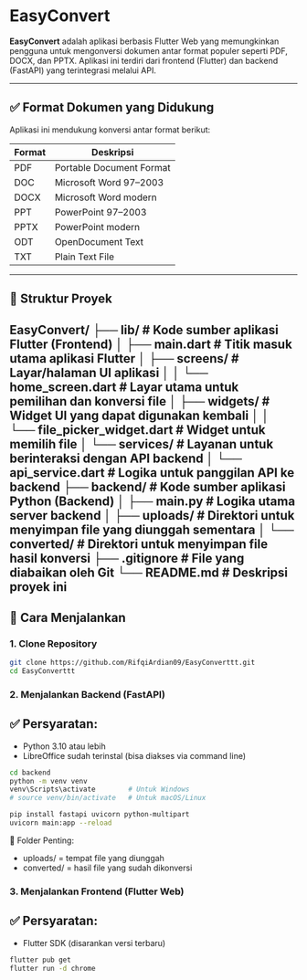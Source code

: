 # EasyConvert

**EasyConvert** adalah aplikasi berbasis Flutter Web yang memungkinkan pengguna untuk mengonversi dokumen antar format populer seperti PDF, DOCX, dan PPTX. Aplikasi ini terdiri dari frontend (Flutter) dan backend (FastAPI) yang terintegrasi melalui API.

---

## ✅ Format Dokumen yang Didukung

Aplikasi ini mendukung konversi antar format berikut:

| Format | Deskripsi                 |
|--------|---------------------------|
| PDF    | Portable Document Format |
| DOC    | Microsoft Word 97–2003   |
| DOCX   | Microsoft Word modern    |
| PPT    | PowerPoint 97–2003       |
| PPTX   | PowerPoint modern        |
| ODT    | OpenDocument Text        |
| TXT    | Plain Text File          |

---

## 📁 Struktur Proyek
EasyConvert/
├── lib/                      # Kode sumber aplikasi Flutter (Frontend)
│   ├── main.dart             # Titik masuk utama aplikasi Flutter
│   ├── screens/              # Layar/halaman UI aplikasi
│   │   └── home_screen.dart  # Layar utama untuk pemilihan dan konversi file
│   ├── widgets/              # Widget UI yang dapat digunakan kembali
│   │   └── file_picker_widget.dart # Widget untuk memilih file
│   └── services/             # Layanan untuk berinteraksi dengan API backend
│       └── api_service.dart  # Logika untuk panggilan API ke backend
├── backend/                  # Kode sumber aplikasi Python (Backend)
│   ├── main.py               # Logika utama server backend
│   ├── uploads/              # Direktori untuk menyimpan file yang diunggah sementara
│   └── converted/            # Direktori untuk menyimpan file hasil konversi
├── .gitignore                # File yang diabaikan oleh Git
└── README.md                 # Deskripsi proyek ini
---

## 🚀 Cara Menjalankan

### 1. Clone Repository

```bash
git clone https://github.com/RifqiArdian09/EasyConverttt.git
cd EasyConverttt
```

### 2. Menjalankan Backend (FastAPI)

## ✅ Persyaratan:
- Python 3.10 atau lebih
- LibreOffice sudah terinstal (bisa diakses via command line)

```bash
cd backend
python -m venv venv
venv\Scripts\activate        # Untuk Windows
# source venv/bin/activate   # Untuk macOS/Linux

pip install fastapi uvicorn python-multipart
uvicorn main:app --reload

```

📂 Folder Penting:
- uploads/ = tempat file yang diunggah
- converted/ = hasil file yang sudah dikonversi

### 3. Menjalankan Frontend (Flutter Web)

## ✅ Persyaratan:
- Flutter SDK (disarankan versi terbaru)

```bash
flutter pub get
flutter run -d chrome
```



